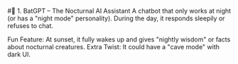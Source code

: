 #🦇 1. BatGPT – The Nocturnal AI Assistant
A chatbot that only works at night (or has a "night mode" personality). During the day, it responds sleepily or refuses to chat.

Fun Feature: At sunset, it fully wakes up and gives "nightly wisdom" or facts about nocturnal creatures.
Extra Twist: It could have a "cave mode" with dark UI.
